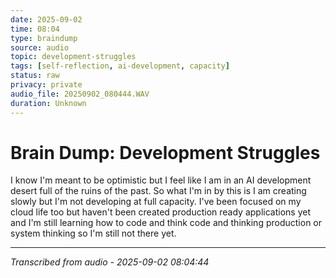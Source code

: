 ```yaml
---
date: 2025-09-02
time: 08:04
type: braindump
source: audio
topic: development-struggles
tags: [self-reflection, ai-development, capacity]
status: raw
privacy: private
audio_file: 20250902_080444.WAV
duration: Unknown
---
```


# Brain Dump: Development Struggles

I know I'm meant to be optimistic but I feel like I am in an AI development desert full of the ruins of the past. So what I'm in by this is I am creating slowly but I'm not developing at full capacity. I've been focused on my cloud life too but haven't been created production ready applications yet and I'm still learning how to code and think code and thinking production or system thinking so I'm still not there yet.

---
*Transcribed from audio - 2025-09-02 08:04:44*